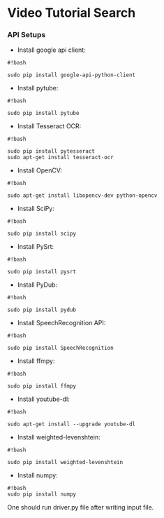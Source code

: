 # Video Tutorial Search

### API Setups
* Install google api client: 
```
#!bash

sudo pip install google-api-python-client
```
* Install pytube: 
```
#!bash

sudo pip install pytube
```

* Install Tesseract OCR: 
```
#!bash

sudo pip install pytesseract
sudo apt-get install tesseract-ocr

```
* Install OpenCV: 
```
#!bash

sudo apt-get install libopencv-dev python-opencv
```
* Install SciPy: 
```
#!bash

sudo pip install scipy
```
* Install PySrt: 
```
#!bash

sudo pip install pysrt
```
* Install PyDub: 
```
#!bash

sudo pip install pydub
```
* Install SpeechRecognition API: 
```
#!bash

sudo pip install SpeechRecognition
```

* Install ffmpy: 
```
#!bash

sudo pip install ffmpy
```

* Install youtube-dl: 
```
#!bash

sudo apt-get install --upgrade youtube-dl
```

* Install weighted-levenshtein: 
```
#!bash

sudo pip install weighted-levenshtein
```

* Install numpy: 
```
#!bash
sudo pip install numpy
```

One should run driver.py file after writing input file.
